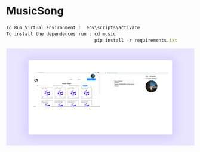 # MusicSong #
``` javascript 
To Run Virtual Environment :  env\scripts\activate
To install the dependences run : cd music 
                                 pip install -r requirements.txt
```
![alt text](Website.png)
